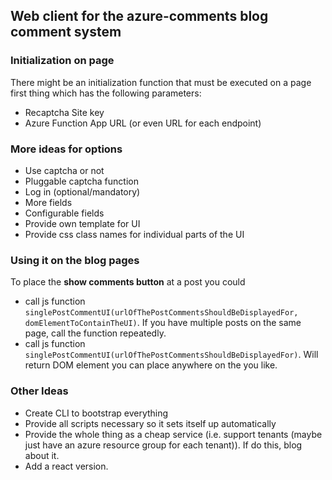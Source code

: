 ## Web client for the azure-comments blog comment system

### Initialization on page
There might be an initialization function that must be executed on a page first thing which has the following parameters:
* Recaptcha Site key
* Azure Function App URL (or even URL for each endpoint)

### More ideas for options
* Use captcha or not
* Pluggable captcha function
* Log in (optional/mandatory)
* More fields
* Configurable fields
* Provide own template for UI
* Provide css class names for individual parts of the UI


### Using it on the blog pages
To place the **show comments button** at a post you could
* call js function `singlePostCommentUI(urlOfThePostCommentsShouldBeDisplayedFor, domElementToContainTheUI)`. If you have multiple posts on the same page, call the function repeatedly.
* call js function `singlePostCommentUI(urlOfThePostCommentsShouldBeDisplayedFor)`. Will return DOM element you can place anywhere on the you like.

### Other Ideas
* Create CLI to bootstrap everything
* Provide all scripts necessary so it sets itself up automatically
* Provide the whole thing as a cheap service (i.e. support tenants (maybe just have an azure resource group for each tenant)). If do this, blog about it.
* Add a react version.
